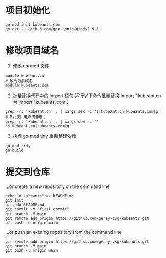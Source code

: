 # 项目初始化
```
go mod init kubeants.com
go get -u github.com/gin-gonic/gin@v1.9.1
```

# 修改项目域名
1. 修改 go.mod 文件
```
module kubeant.cn
# 改为目前域名
module kubeants.com
```
2. 批量替换代码中的 import 语句 运行以下命令批量替换 import "kubeant.cn 为 import "kubeants.com：
```
grep -rl 'kubeant.cn' . | xargs sed -i 's|kubeant.cn|kubeants.com|g'
# MacOS 用户请使用：
grep -rl 'kubeant.cn' . | xargs sed -i '' 's|kubeant.cn|kubeants.com|g'
```
3. 执行 go mod tidy 重新整理依赖
```
go mod tidy
go build
```


# 提交到仓库
…or create a new repository on the command line
```
echo "# kubeants" >> README.md
git init
git add README.md
git commit -m "first commit"
git branch -M main
git remote add origin https://github.com/geray-zsg/kubeants.git
git push -u origin main
```
…or push an existing repository from the command line
```
git remote add origin https://github.com/geray-zsg/kubeants.git
git branch -M main
git push -u origin main
```